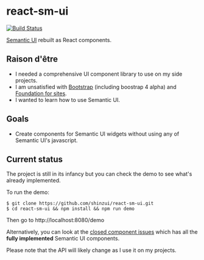 # react-sm-ui

[![Build Status](https://travis-ci.org/shinzui/react-sm-ui.png?branch=master)](https://travis-ci.org/shinzui/react-sm-ui)

[Semantic UI](http://semantic-ui.com/) rebuilt as React components.

## Raison d'être

 - I needed a comprehensive UI component library to use on my side projects.
 - I am unsatisfied with [Bootstrap](http://getbootstrap.com/) (including boostrap 4 alpha) and [Foundation for sites](http://foundation.zurb.com/).
 - I wanted to learn how to use Semantic UI.

## Goals

 - Create components for Semantic UI widgets without using any of Semantic UI's javascript.

## Current status

The project is still in its infancy but you can check the demo to see what's already implemented.

To run the demo:

    $ git clone https://github.com/shinzui/react-sm-ui.git
    $ cd react-sm-ui && npm install && npm run demo

Then go to http://localhost:8080/demo

Alternatively, you can look at the [closed component issues](https://github.com/shinzui/react-sm-ui/issues?q=is%3Aissue+label%3AComponent+is%3Aclosed) which has all the
**fully implemented** Semantic UI components.

Please note that the API will likely change as I use it on my projects.
